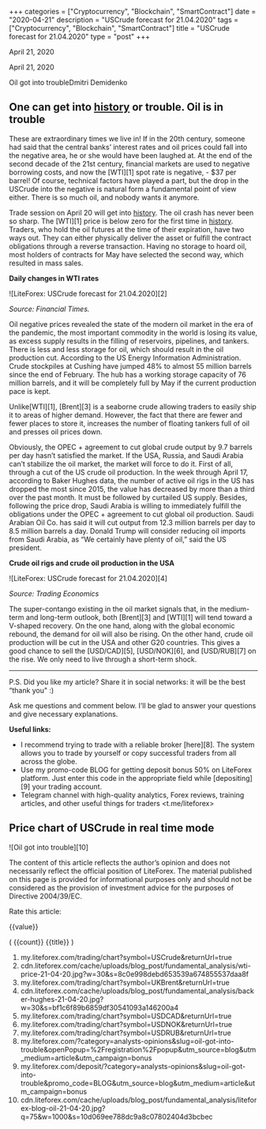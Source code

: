 +++
categories = ["Cryptocurrency", "Blockchain", "SmartContract"]
date = "2020-04-21"
description = "USCrude forecast for 21.04.2020"
tags = ["Cryptocurrency", "Blockchain", "SmartContract"]
title = "USCrude forecast for 21.04.2020"
type = "post"
+++

April 21, 2020

April 21, 2020

Oil got into troubleDmitri Demidenko

## One can get into [history](https://www.fixpro.org/post/chargeless-historical-data-api-backtesting/) or trouble. Oil is in trouble

These are extraordinary times we live in! If in the 20th century,
someone had said that the central banks’ interest rates and oil prices
could fall into the negative area, he or she would have been laughed at.
At the end of the second decade of the 21st century, financial markets
are used to negative borrowing costs, and now the [WTI][1] spot rate is
negative, - $37 per barrel! Of course, technical factors have played a
part, but the drop in the USCrude into the negative is natural form a
fundamental point of view either. There is so much oil, and nobody wants
it anymore.

Trade session on April 20 will get into [history](https://www.fixpro.org/post/chargeless-historical-data-api-backtesting/). The oil crash has never
been so sharp. The [WTI][1] price is below zero for the first time in
[history](https://www.fixpro.org/post/chargeless-historical-data-api-backtesting/). Traders, who hold the oil futures at the time of their
expiration, have two ways out. They can either physically deliver the
asset or fulfill the contract obligations through a reverse transaction.
Having no storage to hoard oil, most holders of contracts for May have
selected the second way, which resulted in mass sales.

 **Daily changes in WTI rates**

![LiteForex: USCrude forecast for 21.04.2020][2]

 _Source: Financial Times._

Oil negative prices revealed the state of the modern oil market in the
era of the pandemic, the most important commodity in the world is losing
its value, as excess supply results in the filling of reservoirs,
pipelines, and tankers. There is less and less storage for oil, which
should result in the oil production cut. According to the US Energy
Information Administration. Crude stockpiles at Cushing have jumped 48%
to almost 55 million barrels since the end of February. The hub has a
working storage capacity of 76 million barrels, and it will be
completely full by May if the current production pace is kept.

Unlike[WTI][1], [Brent][3] is a seaborne crude allowing traders to
easily ship it to areas of higher demand. However, the fact that there
are fewer and fewer places to store it, increases the number of floating
tankers full of oil and presses oil prices down.

Obviously, the OPEC + agreement to cut global crude output by 9.7
barrels per day hasn’t satisfied the market. If the USA, Russia, and
Saudi Arabia can’t stabilize the oil market, the market will force to do
it. First of all, through a cut of the US crude oil production. In the
week through April 17, according to Baker Hughes data, the number of
active oil rigs in the US has dropped the most since 2015, the value has
decreased by more than a third over the past month. It must be followed
by curtailed US supply. Besides, following the price drop, Saudi Arabia
is willing to immediately fulfill the obligations under the OPEC +
agreement to cut global oil production. Saudi Arabian Oil Co. has said
it will cut output from 12.3 million barrels per day to 8.5 million
barrels a day. Donald Trump will consider reducing oil imports from
Saudi Arabia, as “We certainly have plenty of oil,” said the US
president.

 **Crude oil rigs and crude oil production in the USA**

![LiteForex: USCrude forecast for 21.04.2020][4]

 _Source: Trading Economics_

The super-contango existing in the oil market signals that, in the
medium-term and long-term outlook, both [Brent][3] and [WTI][1] will
tend toward a V-shaped recovery. On the one hand, along with the global
economic rebound, the demand for oil will also be rising. On the other
hand, crude oil production will be cut in the USA and other G20
countries. This gives a good chance to sell the [USD/CAD][5],
[USD/NOK][6], and [USD/RUB][7] on the rise. We only need to live through
a short-term shock.

* * *

P.S. Did you like my article? Share it in social networks: it will be
the best “thank you" :)

Ask me questions and comment below. I’ll be glad to answer your
questions and give necessary explanations.

 **Useful links:**

  * I recommend trying to trade with a reliable broker [here][8]. The system allows you to trade by yourself or copy successful traders from all across the globe.
  * Use my promo-code BLOG for getting deposit bonus 50% on LiteForex platform. Just enter this code in the appropriate field while [depositing][9] your trading account.
  * Telegram channel with high-quality analytics, Forex reviews, training articles, and other useful things for traders <t.me/liteforex>



## Price chart of USCrude in real time mode

![Oil got into trouble][10]

The content of this article reflects the author’s opinion and does not
necessarily reflect the official position of LiteForex. The material
published on this page is provided for informational purposes only and
should not be considered as the provision of investment advice for the
purposes of Directive 2004/39/EC.

Rate this article:

{{value}}

( {{count}} {{title}} )

   1. my.liteforex.com/trading/chart?symbol=USCrude&returnUrl=true
   2. cdn.liteforex.com/cache/uploads/blog_post/fundamental_analysis/wti-price-21-04-20.jpg?w=30&s=8c0e998debd653539a674855537daa8f
   3. my.liteforex.com/trading/chart?symbol=UKBrent&returnUrl=true
   4. cdn.liteforex.com/cache/uploads/blog_post/fundamental_analysis/backer-hughes-21-04-20.jpg?w=30&s=bf1c6f89b6859df30541093a146200a4
   5. my.liteforex.com/trading/chart?symbol=USDCAD&returnUrl=true
   6. my.liteforex.com/trading/chart?symbol=USDNOK&returnUrl=true
   7. my.liteforex.com/trading/chart?symbol=USDRUB&returnUrl=true
   8. my.liteforex.com/?category=analysts-opinions&slug=oil-got-into-trouble&openPopup=%2Fregistration%2Fpopup&utm_source=blog&utm_medium=article&utm_campaign=bonus
   9. my.liteforex.com/deposit/?category=analysts-opinions&slug=oil-got-into-trouble&promo_code=BLOG&utm_source=blog&utm_medium=article&utm_campaign=bonus
   10. cdn.liteforex.com/cache/uploads/blog_post/fundamental_analysis/liteforex-blog-oil-21-04-20.jpg?q=75&w=1000&s=10d069ee788dc9a8c07802404d3bcbec